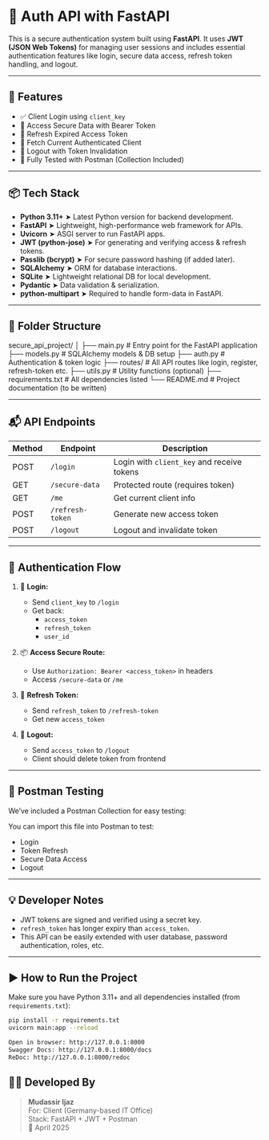 # 🔐 Auth API with FastAPI

This is a secure authentication system built using **FastAPI**. It uses **JWT (JSON Web Tokens)** for managing user sessions and includes essential authentication features like login, secure data access, refresh token handling, and logout.

---

## 🚀 Features

- ✅ Client Login using `client_key`
- 🔐 Access Secure Data with Bearer Token
- 🔁 Refresh Expired Access Token
- 👤 Fetch Current Authenticated Client
- 🚪 Logout with Token Invalidation
- 🧪 Fully Tested with Postman (Collection Included)

---

## 📦 Tech Stack

- **Python 3.11+**           ➤ Latest Python version for backend development.
- **FastAPI**                ➤ Lightweight, high-performance web framework for APIs.
- **Uvicorn**                ➤ ASGI server to run FastAPI apps.
- **JWT (python-jose)**      ➤ For generating and verifying access & refresh tokens.
- **Passlib (bcrypt)**       ➤ For secure password hashing (if added later).
- **SQLAlchemy**             ➤ ORM for database interactions.
- **SQLite**                 ➤ Lightweight relational DB for local development.
- **Pydantic**               ➤ Data validation & serialization.
- **python-multipart**       ➤ Required to handle form-data in FastAPI.

---

## 📁 Folder Structure
secure_api_project/
│
├── main.py               # Entry point for the FastAPI application
├── models.py             # SQLAlchemy models & DB setup
├── auth.py               # Authentication & token logic
├── routes/               # All API routes like login, register, refresh-token etc.
├── utils.py              # Utility functions (optional)
├── requirements.txt      # All dependencies listed
└── README.md             # Project documentation (to be written)

---

## 📬 API Endpoints

| Method | Endpoint             | Description                      |
|--------|----------------------|----------------------------------|
| POST   | `/login`             | Login with `client_key` and receive tokens |
| GET    | `/secure-data`       | Protected route (requires token) |
| GET    | `/me`                | Get current client info          |
| POST   | `/refresh-token`     | Generate new access token        |
| POST   | `/logout`            | Logout and invalidate token      |

---

## 🔐 Authentication Flow

1. 🔑 **Login:**
   - Send `client_key` to `/login`
   - Get back:
     - `access_token`
     - `refresh_token`
     - `user_id`

2. 📦 **Access Secure Route:**
   - Use `Authorization: Bearer <access_token>` in headers
   - Access `/secure-data` or `/me`

3. 🔄 **Refresh Token:**
   - Send `refresh_token` to `/refresh-token`
   - Get new `access_token`

4. 🚪 **Logout:**
   - Send `access_token` to `/logout`
   - Client should delete token from frontend

---

## 🧪 Postman Testing

We’ve included a Postman Collection for easy testing:


You can import this file into Postman to test:
- Login
- Token Refresh
- Secure Data Access
- Logout

---

## 💡 Developer Notes

- JWT tokens are signed and verified using a secret key.
- `refresh_token` has longer expiry than `access_token`.
- This API can be easily extended with user database, password authentication, roles, etc.

---

## ▶️ How to Run the Project

Make sure you have Python 3.11+ and all dependencies installed (from `requirements.txt`):

```bash
pip install -r requirements.txt
uvicorn main:app --reload

Open in browser: http://127.0.0.1:8000
Swagger Docs: http://127.0.0.1:8000/docs
ReDoc: http://127.0.0.1:8000/redoc

```
## 👨‍💻 Developed By

> **Mudassir Ijaz**  
> For: Client (Germany-based IT Office)  
> Stack: FastAPI + JWT + Postman  
> 📅 April 2025
